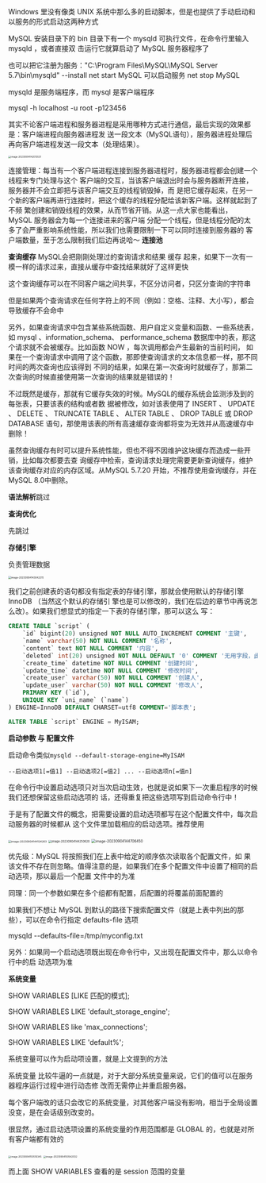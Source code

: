 Windows 里没有像类 UNIX 系统中那么多的启动脚本，但是也提供了手动启动和以服务的形式启动这两种方式

MySQL 安装目录下的 bin 目录下有一个 mysqld 可执行文件，在命令行里输入 mysqld ，或者直接双 击运行它就算启动了 MySQL 服务器程序了

也可以把它注册为服务："C:\Program Files\MySQL\MySQL Server 5.7\bin\mysqld" --install
net start MySQL 可以启动服务
net stop MySQL

mysqld 是服务端程序，而 mysql 是客户端程序

mysql -h localhost -u root -p123456

其实不论客户端进程和服务器进程是采用哪种方式进行通信，最后实现的效果都是：客户端进程向服务器进程发 送一段文本（MySQL语句），服务器进程处理后再向客户端进程发送一段文本（处理结果）。

<img src="C:\backup\assets\image-20230904142013531.png" alt="image-20230904142013531" style="zoom: 33%;" />

连接管理：每当有一个客户端进程连接到服务器进程时，服务器进程都会创建一个线程来专门处理与这个 客户端的交互，当该客户端退出时会与服务器断开连接，服务器并不会立即把与该客户端交互的线程销毁掉，而 是把它缓存起来，在另一个新的客户端再进行连接时，把这个缓存的线程分配给该新客户端。这样就起到了不频 繁创建和销毁线程的效果，从而节省开销。从这一点大家也能看出， MySQL 服务器会为每一个连接进来的客户端 分配一个线程，但是线程分配的太多了会严重影响系统性能，所以我们也需要限制一下可以同时连接到服务器的 客户端数量，至于怎么限制我们后边再说哈～ **连接池**

**查询缓存** MySQL会把刚刚处理过的查询请求和结果 缓存 起来，如果下一次有一模一样的请求过来，直接从缓存中查找结果就好了这样更快

这个查询缓存可以在不同客户端之间共享，不区分访问者，只区分查询的字符串

但是如果两个查询请求在任何字符上的不同（例如：空格、注释、大小写），都会导致缓存不会命中

另外，如果查询请求中包含某些系统函数、用户自定义变量和函数、一些系统表，如 mysql 、information_schema、 performance_schema 数据库中的表，那这个请求就不会被缓存。比如函数 NOW ，每次调用都会产生最新的当前时间， 如果在一个查询请求中调用了这个函数，那即使查询请求的文本信息都一样，那不同时间的两次查询也应该得到 不同的结果，如果在第一次查询时就缓存了，那第二次查询的时候直接使用第一次查询的结果就是错误的！

不过既然是缓存，那就有它缓存失效的时候。MySQL的缓存系统会监测涉及到的每张表，只要该表的结构或者数 据被修改，如对该表使用了 INSERT 、 UPDATE 、 DELETE 、 TRUNCATE TABLE 、 ALTER TABLE 、 DROP TABLE 或 DROP DATABASE 语句，那使用该表的所有高速缓存查询都将变为无效并从高速缓存中删除！ 

虽然查询缓存有时可以提升系统性能，但也不得不因维护这块缓存而造成一些开销，比如每次都要去查 询缓存中检索，查询请求处理完需要更新查询缓存，维护该查询缓存对应的内存区域。从MySQL 5.7.20 开始，不推荐使用查询缓存，并在MySQL 8.0中删除。

**语法解析**跳过

**查询优化**

先跳过

**存储引擎**

负责管理数据

<img src="C:\backup\assets\image-20230904143042215.png" alt="image-20230904143042215" style="zoom:35%;" />

我们之前创建表的语句都没有指定表的存储引擎，那就会使用默认的存储引擎 InnoDB （当然这个默认的存储引 擎也是可以修改的，我们在后边的章节中再说怎么改）。如果我们想显式的指定一下表的存储引擎，那可以这么 写：

```sql
CREATE TABLE `script` (
    `id` bigint(20) unsigned NOT NULL AUTO_INCREMENT COMMENT '主键',
    `name` varchar(50) NOT NULL COMMENT '名称',
    `content` text NOT NULL COMMENT '内容',
    `deleted` int(20) unsigned NOT NULL DEFAULT '0' COMMENT '无用字段，此表采用物理删除',
    `create_time` datetime NOT NULL COMMENT '创建时间',
    `update_time` datetime NOT NULL COMMENT '修改时间',
    `create_user` varchar(50) NOT NULL COMMENT '创建人',
    `update_user` varchar(50) NOT NULL COMMENT '修改人',
    PRIMARY KEY (`id`),
    UNIQUE KEY `uni_name` (`name`)
) ENGINE=InnoDB DEFAULT CHARSET=utf8 COMMENT='脚本表';

ALTER TABLE `script` ENGINE = MyISAM;
```

**启动参数 与 配置文件**

启动命令类似`mysqld --default-storage-engine=MyISAM`

`--启动选项1[=值1] --启动选项2[=值2] ... --启动选项n[=值n]`

在命令行中设置启动选项只对当次启动生效，也就是说如果下一次重启程序的时候我们还想保留这些启动选项的 话，还得重复把这些选项写到启动命令行中！

于是有了配置文件的概念，把需要设置的启动选项都写在这个配置文件中，每次启动服务器的时候都从 这个文件里加载相应的启动选项。推荐使用

<img src="C:\backup\assets\image-20230904144124263.png" alt="image-20230904144124263" style="zoom:38%;" />

<img src="C:\backup\assets\image-20230904144250620.png" alt="image-20230904144250620" style="zoom:40%;" />

<img src="C:\backup\assets\image-20230904144706450.png" alt="image-20230904144706450" style="zoom:50%;" />

优先级：MySQL 将按照我们在上表中给定的顺序依次读取各个配置文件，如 果该文件不存在则忽略。值得注意的是，如果我们在多个配置文件中设置了相同的启动选项，那以最后一个配置 文件中的为准

同理：同一个参数如果在多个组都有配置，后配置的将覆盖前面配置的

如果我们不想让 MySQL 到默认的路径下搜索配置文件（就是上表中列出的那些），可以在命令行指定 defaults-file 选项

mysqld --defaults-file=/tmp/myconfig.txt

另外：如果同一个启动选项既出现在命令行中，又出现在配置文件中，那么以命令行中的启 动选项为准

**系统变量**

SHOW VARIABLES [LIKE 匹配的模式];

SHOW VARIABLES LIKE 'default_storage_engine';

SHOW VARIABLES like 'max_connections';

SHOW VARIABLES LIKE 'default%';

系统变量可以作为启动项设置，就是上文提到的方法

系统变量 比较牛逼的一点就是，对于大部分系统变量来说，它们的值可以在服务器程序运行过程中进行动态修 改而无需停止并重启服务器。

每个客户端改的话只会改它的系统变量，对其他客户端没有影响，相当于全局设置没变，是在会话级别改变的。

很显然，通过启动选项设置的系统变量的作用范围都是 GLOBAL 的，也就是对所有客户端都有效的

<img src="C:\backup\assets\image-20230904150516345.png" alt="image-20230904150516345" style="zoom:33%;" />

<img src="C:\backup\assets\image-20230904150542032.png" alt="image-20230904150542032" style="zoom:33%;" />

而上面 SHOW VARIABLES 查看的是 session 范围的变量
